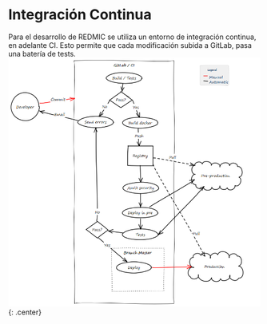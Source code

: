 # Integración Continua
Para el desarrollo de REDMIC se utiliza un entorno de integración continua, en adelante CI. Esto permite que cada modificación subida a GitLab, pasa una batería de tests.
![](images/CD.png){: .center}